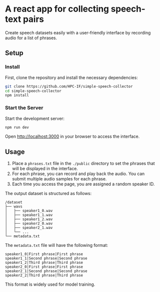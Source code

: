 # A react app for collecting speech-text pairs
Create speech datasets easily with a user-friendly interface by recording audio for a list of phrases.

## Setup

### Install

First, clone the repository and install the necessary dependencies:

```bash
git clone https://github.com/HPC-IF/simple-speech-collector
cd simple-speech-collector
npm install
```

### Start the Server

Start the development server:

```bash
npm run dev
```

Open [http://localhost:3000](http://localhost:3000) in your browser to access the interface.

## Usage

1. Place a `phrases.txt` file in the `./public` directory to set the phrases that will be displayed in the interface.
2. For each phrase, you can record and play back the audio. You can submit multiple audio samples for each phrase.
3. Each time you access the page, you are assigned a random speaker ID.

The output dataset is structured as follows:

```
/dataset
├── wavs
│   ├── speaker1_0.wav
│   ├── speaker1_1.wav
│   ├── speaker1_2.wav
│   ├── speaker2_0.wav
│   ├── speaker2_1.wav
│   └── ...
└── metadata.txt
```

The `metadata.txt` file will have the following format:

```
speaker1_0|First phrase|First phrase
speaker1_1|Second phrase|Second phrase
speaker1_2|Third phrase|Third phrase
speaker2_0|First phrase|First phrase
speaker2_1|Second phrase|Second phrase
speaker2_2|Third phrase|Third phrase
```

This format is widely used for model training.
